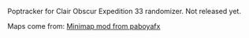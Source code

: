 Poptracker for Clair Obscur Expedition 33 randomizer.
Not released yet.

Maps come from: [Minimap mod from paboyafx](https://www.nexusmods.com/clairobscurexpedition33/mods/383)